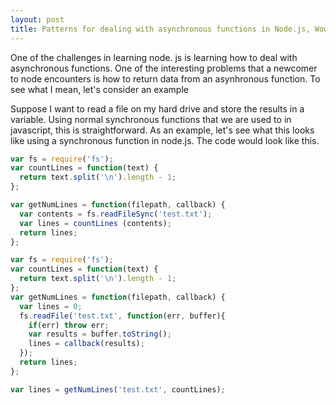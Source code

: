 ```yaml
---
layout: post
title: Patterns for dealing with asynchronous functions in Node.js, Wow
---
```

One of the challenges in learning node. js is learning how to deal with asynchronous functions.  One of the interesting problems that a newcomer to node encounters is how to return data from an asynhronous function.  To see what I mean, let's consider an example

Suppose I want to read a file on my hard drive and store the results in a variable. Using normal synchronous functions that we are used to in javascript, this is straightforward.  As an example, let's see what this looks like using a synchronous function in node.js. The code would look like this. 

```javascript
var fs = require('fs');
var countLines = function(text) {
  return text.split('\n').length - 1;
};

var getNumLines = function(filepath, callback) {
  var contents = fs.readFileSync('test.txt');
  var lines = countLines (contents);
  return lines;
};
````

```javascript
var fs = require('fs');
var countLines = function(text) {
  return text.split('\n').length - 1;
};
var getNumLines = function(filepath, callback) {
  var lines = 0;
  fs.readFile('test.txt', function(err, buffer){
    if(err) throw err;
    var results = buffer.toString();
    lines = callback(results); 
  });
  return lines;
};

var lines = getNumLines('test.txt', countLines);
```

